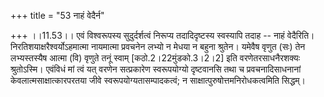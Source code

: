 +++
title = "53 नाहं वेदैर्न"

+++
।।11.53।। एवं विश्वरूपस्य सुदुर्दर्शत्वं निरूप्य तदादिदृष्टस्य स्वस्यापि
तदाह -- नाहं वेदैरिति। निरतिशयाक्षरैश्वर्योऽहमात्मा नायमात्मा प्रवचनेन
लभ्यो न मेधया न बहुना श्रुतेन। यमेवैष वृणुत (सः) तेन लभ्यस्तस्यैष आत्मा
(वि) वृणुते तनूं स्वाम् \[कठो.2।22मुंडको.3।2।2\] इति वरणेतरसाधनैरशक्यः
श्रुतोऽस्मि। एवंविधं मां त्वं यत् वरणेन सत्प्रकारेण स्वरूपयोग्यो
दृष्टवानसि तथा च प्रवचनादिसाधनानां केवलात्मसाक्षात्कारपरतया जीवे
स्वरूपयोग्यतासम्पादकत्वं; न साक्षात्पुरुषोत्तमनिरोधकत्वमिति सिद्धम्।
